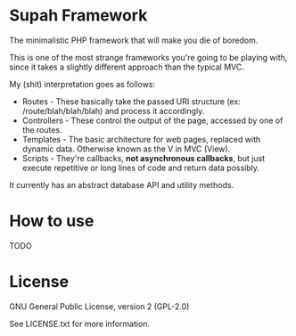 Supah Framework
======================

The minimalistic PHP framework that will make you die of boredom.

This is one of the most strange frameworks you're going to be playing with, since it takes a slightly different approach than the typical MVC.

My (shit) interpretation goes as follows:
* Routes - These basically take the passed URI structure (ex: /route/blah/blah/blah) and process it accordingly.
* Controllers - These control the output of the page, accessed by one of the routes.
* Templates - The basic architecture for web pages, replaced with dynamic data.  Otherwise known as the V in MVC (View).
* Scripts - They're callbacks, **not asynchronous callbacks**, but just execute repetitive or long lines of code and return data possibly.

It currently has an abstract database API and utility methods.

How to use
======================
TODO

License
======================

GNU General Public License, version 2 (GPL-2.0)

See LICENSE.txt for more information.